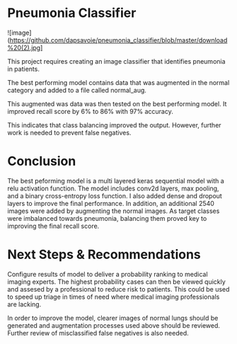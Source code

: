 # Pneumonia Classifier

![image](https://github.com/dapsavoie/pneumonia_classifier/blob/master/download%20(2).jpg]

This project requires creating an image classifier that identifies pneumonia in patients. 

The best performing model contains data that was augmented in the normal category and added to a file called normal_aug.

This augmented was data was then tested on the best performing model. It improved recall score by 6% to 86% with 97% accuracy.

This indicates that class balancing improved the output. However, further work is needed to prevent false negatives.

# Conclusion

The best peforming model is a multi layered keras sequential model with a relu activation function. The model includes conv2d layers, max pooling, and a binary cross-entropy loss function. I also added dense and dropout layers to improve the final performance. In addition, an additional 2540 images were added by augmenting the normal images. As target classes were imbalanced towards pneumonia, balancing them proved key to improving the final recall score.

# Next Steps & Recommendations

Configure results of model to deliver a probability ranking to medical imaging experts. The highest probability cases can then be viewed quickly and assesed by a professional to reduce risk to patients. This could be used to speed up triage in times of need where medical imaging professionals are lacking. 

In order to improve the model, clearer images of normal lungs should be generated and augmentation processes used above should be reviewed. Further review of misclassified false negatives is also needed.


